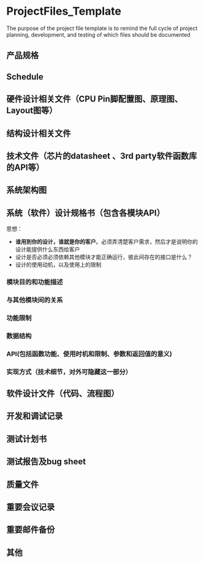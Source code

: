 # ProjectFiles_Template
The purpose of the project file template is to remind the full cycle of project planning, development, and testing of which files should be documented

## 产品规格
## Schedule
## 硬件设计相关文件（CPU Pin脚配置图、原理图、Layout图等）
## 结构设计相关文件
## 技术文件（芯片的datasheet 、3rd party软件函数库的API等）
## 系统架构图
## 系统（软件）设计规格书（包含各模块API）
  思想：
  - **谁用到你的设计，谁就是你的客户**。必须弄清楚客户需求，然后才是说明你的设计能提供什么东西给客户
  - 设计是否必须必须依赖其他模块才能正确运行，彼此间存在的接口是什么？
  - 设计的使用动机，以及使用上的限制
  ### 模块目的和功能描述
  ### 与其他模块间的关系
  ### 功能限制
  ### 数据结构
  ### API(包括函数功能、使用时机和限制、参数和返回值的意义)
  ### 实现方式（技术细节，对外可隐藏这一部分）
## 软件设计文件（代码、流程图）
## 开发和调试记录
## 测试计划书
## 测试报告及bug sheet
## 质量文件
## 重要会议记录
## 重要邮件备份
## 其他

